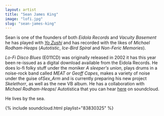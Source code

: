 ```yaml
---
layout: artist
title: "Sean James King"
image: "lofi.jpg"
slug: "sean-james-king"
---
```

Sean is one of the founders of both *Eidola Records* and *Vacuity Basement* he has played with *[Yo Zushi](/artists/yo-zushi)* and has recorded with the likes of *Michael Rodham-Heaps* (*Autotistic*, *Ice-Bird Spiral* and *Non-Feric Memories*).

*Lo-Fi Disco Blues* (E011CD) was originally released in 2002 it has this year been re-issued as a digital download available from the Eidola Records. He does lo-fi folky stuff under the moniker <em>A sleeper's union</em>, plays drums in a noise-rock band called <em>MEAT or Geoff Capes</em>, makes a variety of noise under the guise of<em>Sex_Arm</em> and is currently preparing his new project <em>Skelethorr</em>, as well as the new VB album. He has a collaboration with <em>Michael Rodham-Heaps</em>/ Autotistica that you can hear <a href="https://soundcloud.com/eidolarecords/sets/sjk-vs-autotistica">here</a> on soundcloud.

He lives by the sea.

{% include soundcloud.html playlist="83830325" %}
